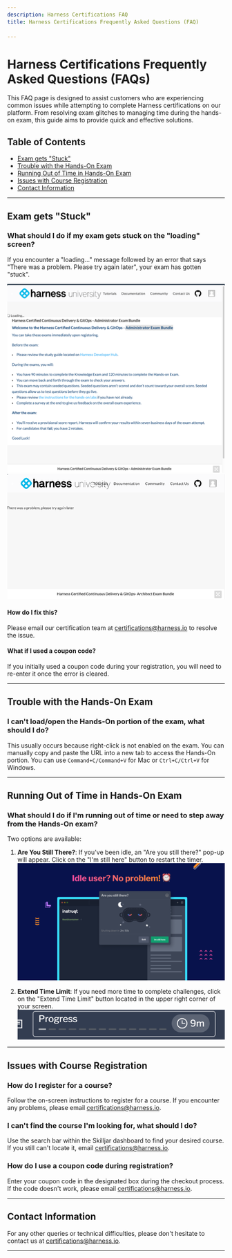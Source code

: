 ```yaml
---
description: Harness Certifications FAQ 
title: Harness Certifications Frequently Asked Questions (FAQ)

---
```


# Harness Certifications Frequently Asked Questions (FAQs)

This FAQ page is designed to assist customers who are experiencing common issues while attempting to complete Harness certifications on our platform. From resolving exam glitches to managing time during the hands-on exam, this guide aims to provide quick and effective solutions.

## Table of Contents
- [Exam gets "Stuck"](##exam-gets-stuck)
- [Trouble with the Hands-On Exam](##trouble-with-the-hands-on-exam)
- [Running Out of Time in Hands-On Exam](##running-out-of-time-in-hands-on-exam)
- [Issues with Course Registration](##issues-with-course-registration)
- [Contact Information](##contact-information)

---

## Exam gets "Stuck"

### What should I do if my exam gets stuck on the "loading" screen?

If you encounter a "loading..." message followed by an error that says "There was a problem. Please try again later", your exam has gotten "stuck". 

![Error screenshot here](certifications/static/loading-error.png)
![Error screenshot here](certifications/static/registration-error.png)

#### How do I fix this?
Please email our certification team at [certifications@harness.io](mailto:certifications@harness.io) to resolve the issue. 

#### What if I used a coupon code?
If you initially used a coupon code during your registration, you will need to re-enter it once the error is cleared.

---

## Trouble with the Hands-On Exam

### I can't load/open the Hands-On portion of the exam, what should I do?

This usually occurs because right-click is not enabled on the exam. You can manually copy and paste the URL into a new tab to access the Hands-On portion. You can use `Command+C/Command+V` for Mac or `Ctrl+C/Ctrl+V` for Windows.

---

## Running Out of Time in Hands-On Exam

### What should I do if I'm running out of time or need to step away from the Hands-On exam?

Two options are available:

1. **Are You Still There?**: If you've been idle, an "Are you still there?" pop-up will appear. Click on the "I'm still here" button to restart the timer.
    ![Are you still there? screenshot here](certifications/static/running-out-of-time.png)

2. **Extend Time Limit**: If you need more time to complete challenges, click on the "Extend Time Limit" button located in the upper right corner of your screen.
    ![Extend Time screenshot here](certifications/static/instruqt-time-limit.png)

---

## Issues with Course Registration

### How do I register for a course?

Follow the on-screen instructions to register for a course. If you encounter any problems, please email [certifications@harness.io](mailto:certifications@harness.io).

### I can't find the course I'm looking for, what should I do?

Use the search bar within the Skilljar dashboard to find your desired course. If you still can't locate it, email [certifications@harness.io](mailto:certifications@harness.io).

### How do I use a coupon code during registration?

Enter your coupon code in the designated box during the checkout process. If the code doesn't work, please email [certifications@harness.io](mailto:certifications@harness.io).

---

## Contact Information

For any other queries or technical difficulties, please don't hesitate to contact us at [certifications@harness.io](mailto:certifications@harness.io).

---
